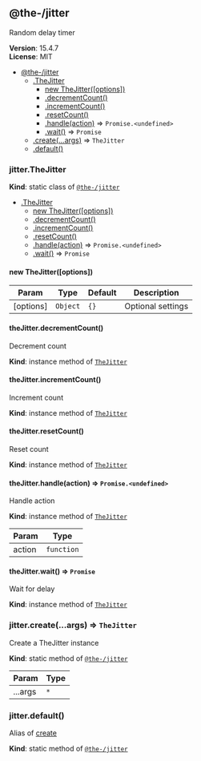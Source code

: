 <!--- Code generated by @the-/script-doc. DO NOT EDIT. -->

<a name="module_@the-/jitter"></a>

## @the-/jitter
Random delay timer

**Version**: 15.4.7  
**License**: MIT  

* [@the-/jitter](#module_@the-/jitter)
    * [.TheJitter](#module_@the-/jitter.TheJitter)
        * [new TheJitter([options])](#new_module_@the-/jitter.TheJitter_new)
        * [.decrementCount()](#module_@the-/jitter.TheJitter+decrementCount)
        * [.incrementCount()](#module_@the-/jitter.TheJitter+incrementCount)
        * [.resetCount()](#module_@the-/jitter.TheJitter+resetCount)
        * [.handle(action)](#module_@the-/jitter.TheJitter+handle) ⇒ <code>Promise.&lt;undefined&gt;</code>
        * [.wait()](#module_@the-/jitter.TheJitter+wait) ⇒ <code>Promise</code>
    * [.create(...args)](#module_@the-/jitter.create) ⇒ <code>TheJitter</code>
    * [.default()](#module_@the-/jitter.default)

<a name="module_@the-/jitter.TheJitter"></a>

### jitter.TheJitter
**Kind**: static class of [<code>@the-/jitter</code>](#module_@the-/jitter)  

* [.TheJitter](#module_@the-/jitter.TheJitter)
    * [new TheJitter([options])](#new_module_@the-/jitter.TheJitter_new)
    * [.decrementCount()](#module_@the-/jitter.TheJitter+decrementCount)
    * [.incrementCount()](#module_@the-/jitter.TheJitter+incrementCount)
    * [.resetCount()](#module_@the-/jitter.TheJitter+resetCount)
    * [.handle(action)](#module_@the-/jitter.TheJitter+handle) ⇒ <code>Promise.&lt;undefined&gt;</code>
    * [.wait()](#module_@the-/jitter.TheJitter+wait) ⇒ <code>Promise</code>

<a name="new_module_@the-/jitter.TheJitter_new"></a>

#### new TheJitter([options])

| Param | Type | Default | Description |
| --- | --- | --- | --- |
| [options] | <code>Object</code> | <code>{}</code> | Optional settings |

<a name="module_@the-/jitter.TheJitter+decrementCount"></a>

#### theJitter.decrementCount()
Decrement count

**Kind**: instance method of [<code>TheJitter</code>](#module_@the-/jitter.TheJitter)  
<a name="module_@the-/jitter.TheJitter+incrementCount"></a>

#### theJitter.incrementCount()
Increment count

**Kind**: instance method of [<code>TheJitter</code>](#module_@the-/jitter.TheJitter)  
<a name="module_@the-/jitter.TheJitter+resetCount"></a>

#### theJitter.resetCount()
Reset count

**Kind**: instance method of [<code>TheJitter</code>](#module_@the-/jitter.TheJitter)  
<a name="module_@the-/jitter.TheJitter+handle"></a>

#### theJitter.handle(action) ⇒ <code>Promise.&lt;undefined&gt;</code>
Handle action

**Kind**: instance method of [<code>TheJitter</code>](#module_@the-/jitter.TheJitter)  

| Param | Type |
| --- | --- |
| action | <code>function</code> | 

<a name="module_@the-/jitter.TheJitter+wait"></a>

#### theJitter.wait() ⇒ <code>Promise</code>
Wait for delay

**Kind**: instance method of [<code>TheJitter</code>](#module_@the-/jitter.TheJitter)  
<a name="module_@the-/jitter.create"></a>

### jitter.create(...args) ⇒ <code>TheJitter</code>
Create a TheJitter instance

**Kind**: static method of [<code>@the-/jitter</code>](#module_@the-/jitter)  

| Param | Type |
| --- | --- |
| ...args | <code>\*</code> | 

<a name="module_@the-/jitter.default"></a>

### jitter.default()
Alias of [create](#module_@the-/jitter.create)

**Kind**: static method of [<code>@the-/jitter</code>](#module_@the-/jitter)  
